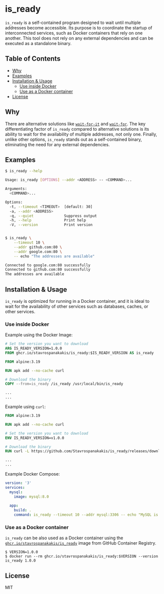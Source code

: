 # is_ready

`is_ready` is a self-contained program designed to wait until multiple addresses become 
accessible. Its purpose is to coordinate the startup of interconnected services, such as 
Docker containers that rely on one another. This tool does not rely on any external 
dependencies and can be executed as a standalone binary.

## Table of Contents
- [Why](#why)
- [Examples](#examples)
- [Installation & Usage](#installation--usage)
  - [Use inside Docker](#use-inside-docker)
  - [Use as a Docker container](#use-as-a-docker-container)
- [License](#license)

## Why
There are alternative solutions like 
[`wait-for-it`](https://github.com/vishnubob/wait-for-it) and [`wait-for`](https://github.com/eficode/wait-for). The key differentiating factor of `is_ready` compared to 
alternative solutions is its ability to wait for the availability of multiple addresses, 
not only one. Finally, unlike other options, `is_ready` stands out as a self-contained binary, eliminating the need for any external dependencies.

## Examples
```bash
$ is_ready --help

Usage: is_ready [OPTIONS] --addr <ADDRESS> -- <COMMAND>...

Arguments:
  <COMMAND>...

Options:
  -t, --timeout <TIMEOUT>  [default: 30]
  -a, --addr <ADDRESS>
  -q, --quiet              Suppress output
  -h, --help               Print help
  -V, --version            Print version


$ is_ready \
    --timeout 10 \
    --addr github.com:80 \
    --addr google.com:80 \
    -- echo "The addresses are available"

Connected to google.com:80 successfully
Connected to github.com:80 successfully
The addresses are available
```

## Installation & Usage

`is_ready` is optimized for running in a Docker container, and it is ideal to wait for the availability of other services such as databases, caches, or other services.

### Use inside Docker
Example using the Docker Image:

```Dockerfile
# Set the version you want to download
ARG IS_READY_VERSION=1.0.0
FROM ghcr.io/stavrospanakakis/is_ready:$IS_READY_VERSION AS is_ready

FROM alpine:3.19

RUN apk add --no-cache curl

# Download the binary
COPY --from=is_ready /is_ready /usr/local/bin/is_ready

...
...
```

Example using `curl`:
```Dockerfile
FROM alpine:3.19

RUN apk add --no-cache curl

# Set the version you want to download
ENV IS_READY_VERSION=v1.0.0

# Download the binary
RUN curl -L https://github.com/Stavrospanakakis/is_ready/releases/download/${IS_READY_VERSION}/is_ready_${IS_READY_VERSION}_x86_64-unknown-linux-musl.tar.gz | tar xzf - -C /usr/local/bin

...
...
```

Example Docker Compose:
```yaml
version: '3'
services:
  mysql:
    image: mysql:8.0
  
  app:
    build: .
    command: is_ready --timeout 10 --addr mysql:3306 -- echo "MySQL is ready"
```


### Use as a Docker container
`is_ready` can be also used as a Docker container using the 
[`ghcr.io/stavrospanakakis/is_ready`](https://github.com/Stavrospanakakis/is_ready/pkgs/container/is_ready) image from GitHub Container Registry.

```
$ VERSION=1.0.0
$ docker run --rm ghcr.io/stavrospanakakis/is_ready:$VERSION --version
is_ready 1.0.0
```

## License

MIT
